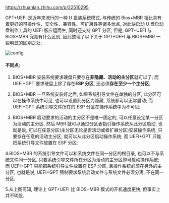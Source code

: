 https://zhuanlan.zhihu.com/p/22510295

GPT+UEFI 是近年来流行的一种 U 盘装系统模式, 与传统的 Bios+MBR 相比具有着更好的可操作性、安全性、兼容性、可扩展性等诸多优点, 对此快启动 U 盘启动盘制作工具的 UEFI 版应运而生, 同时还支持 GPT 分区, 但是, GPT+UEFI 与 BIOS+MBR 究竟有什么区别, 因此整理了以下关于 GPT+UEFI 与 BIOS+MBR 一些明显的区别之处:

![config](images/11.jpg)

#### 不同点:

1. BIOS+MBR 安装系统要求硬盘只要存在**非隐藏、活动的主分区**就可以了; 而 UEFI+GPT 要求硬盘上除了存在**ESP 分区**, 还必须**存在至少一个主分区**;

2. BIOS+MBR 一旦系统安装好之后, 如果系统引导文件在单独的分区, 此分区可以在操作系统中可见, 也可以设置此分区为隐藏, 系统都可以正常启动; 而 UEFI+GPT 系统引导文件所在的 ESP 分区在操作系统中为不可见;

3. BIOS+MBR 启动要求的活动的主分区不是唯一固定的, 可以任意设定某一分区为活动的主分区, 然后 MBR 就可以通过分区表指引操作系统从此分区启动, 也就是说, 可以在任意分区(主分区无论是否活动或者扩展分区)安装操作系统, 只要存在任意的活动主分区, 就可以从此分区启动操作系统; 而 UEFI+GPT 只能把系统引导文件放置在 ESP 分区;

4.BIOS+MBR 的系统引导文件可以和系统文件在同一分区的根目录, 也可以不与系统文件同一分区, 只要系统引导文件所在分区为活动的主分区即可启动操作系统; 而 UEFI+GPT 只能把系统引导文件放置在 ESP 分区, 且操作系统必须在另外的主分区, 也就是说, UEFI+GPT 强制要求系统启动文件与系统文件必须分离, 不在同一分区;

5.从上图可知, 理论上 GPT+UEFI 比 BIOS+MBR 模式的开机速度更快, 但事实上并不明显.